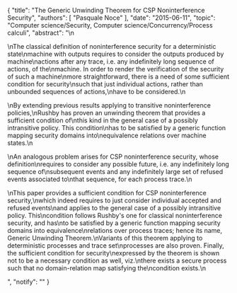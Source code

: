 {
    "title": "The Generic Unwinding Theorem for CSP Noninterference Security",
    "authors": [
        "Pasquale Noce"
    ],
    "date": "2015-06-11",
    "topic": "Computer science/Security, Computer science/Concurrency/Process calculi",
    "abstract": "\n<p>\nThe classical definition of noninterference security for a deterministic state\nmachine with outputs requires to consider the outputs produced by machine\nactions after any trace, i.e. any indefinitely long sequence of actions, of the\nmachine. In order to render the verification of the security of such a machine\nmore straightforward, there is a need of some sufficient condition for security\nsuch that just individual actions, rather than unbounded sequences of actions,\nhave to be considered.\n</p><p>\nBy extending previous results applying to transitive noninterference policies,\nRushby has proven an unwinding theorem that provides a sufficient condition of\nthis kind in the general case of a possibly intransitive policy. This condition\nhas to be satisfied by a generic function mapping security domains into\nequivalence relations over machine states.\n</p><p>\nAn analogous problem arises for CSP noninterference security, whose definition\nrequires to consider any possible future, i.e. any indefinitely long sequence of\nsubsequent events and any indefinitely large set of refused events associated to\nthat sequence, for each process trace.\n</p><p>\nThis paper provides a sufficient condition for CSP noninterference security,\nwhich indeed requires to just consider individual accepted and refused events\nand applies to the general case of a possibly intransitive policy. This\ncondition follows Rushby's one for classical noninterference security, and has\nto be satisfied by a generic function mapping security domains into equivalence\nrelations over process traces; hence its name, Generic Unwinding Theorem.\nVariants of this theorem applying to deterministic processes and trace set\nprocesses are also proven. Finally, the sufficient condition for security\nexpressed by the theorem is shown not to be a necessary condition as well, viz.\nthere exists a secure process such that no domain-relation map satisfying the\ncondition exists.\n</p>",
    "notify": ""
}